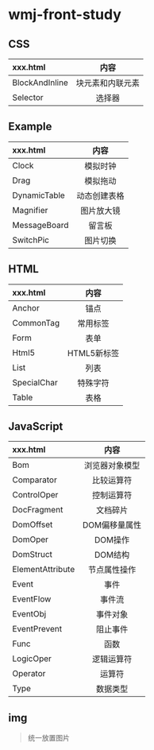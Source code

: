 # wmj-front-study
## CSS
|xxx.html|内容
|:-|:-:|
|BlockAndInline|块元素和内联元素
|Selector|选择器
## Example
|xxx.html|内容
|:-|:-:|
|Clock|模拟时钟
|Drag|模拟拖动
|DynamicTable|动态创建表格
|Magnifier|图片放大镜
|MessageBoard|留言板
|SwitchPic|图片切换
## HTML
|xxx.html|内容
|:-|:-:|
|Anchor|锚点
|CommonTag|常用标签
|Form|表单
|Html5|HTML5新标签
|List|列表
|SpecialChar|特殊字符
|Table|表格
## JavaScript
|xxx.html|内容
|:-|:-:|
|Bom|浏览器对象模型
|Comparator|比较运算符
|ControlOper|控制运算符
|DocFragment|文档碎片
|DomOffset|DOM偏移量属性
|DomOper|DOM操作
|DomStruct|DOM结构
|ElementAttribute|节点属性操作
|Event|事件
|EventFlow|事件流
|EventObj|事件对象
|EventPrevent|阻止事件
|Func|函数
|LogicOper|逻辑运算符
|Operator|运算符
|Type|数据类型
## img
> 统一放置图片
